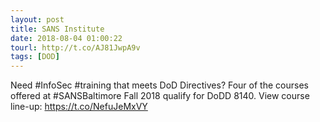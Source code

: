 ```yaml
---
layout: post
title: SANS Institute
date: 2018-08-04 01:00:22
tourl: http://t.co/AJ81JwpA9v
tags: [DOD]
---
```

Need #InfoSec #training that meets DoD Directives? Four of the courses offered at #SANSBaltimore Fall 2018 qualify for DoDD 8140. View course line-up: https://t.co/NefuJeMxVY
